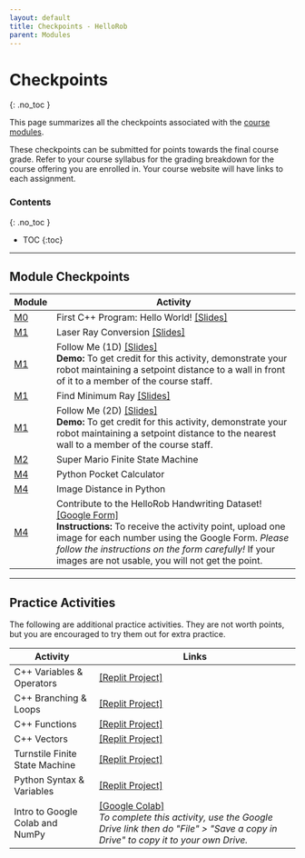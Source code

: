 ```yaml
---
layout: default
title: Checkpoints - HelloRob
parent: Modules
---
```


# Checkpoints
{: .no_toc }

This page summarizes all the checkpoints associated with the [course modules](/modules/).

These checkpoints can be submitted for points towards the final course grade. Refer to your course syllabus for the grading breakdown for the course offering you are enrolled in. Your course website will have links to each assignment.

### Contents
{: .no_toc }

* TOC
{:toc}

---

## Module Checkpoints

| Module | Activity |
|--------|----------|
| [M0](/modules/module0) | First C++ Program: Hello World! [[Slides]](https://drive.google.com/file/d/1Wa5HP6o3Zwkq4JGCeY0IOBgIeV1YC42F/view?usp=sharing) |
| [M1](/modules/module1) | Laser Ray Conversion [[Slides]](https://drive.google.com/file/d/1ybbCBT3EIsJsmLQaKdkiSdK-KQv1JKZA/view?usp=sharing) |
| [M1](/modules/module1) | Follow Me (1D) [[Slides]](https://drive.google.com/file/d/1zZlcovq6Hb_I8C09XNm9GBypdA_HAPo8/view?usp=sharing) <br/> **Demo:** To get credit for this activity, demonstrate your robot maintaining a setpoint distance to a wall in front of it to a member of the course staff. |
| [M1](/modules/module1) | Find Minimum Ray [[Slides]](https://drive.google.com/file/d/13Aqc1r66qfUMmdPK2UgdAkL7VdonYnHN/view?usp=sharing) |
| [M1](/modules/module1) | Follow Me (2D) [[Slides]](https://drive.google.com/file/d/1KjpIHOLPNCtN72z-WumlZzcu_rwLzrNZ/view?usp=sharing) <br/> **Demo:** To get credit for this activity, demonstrate your robot maintaining a setpoint distance to the nearest wall to a member of the course staff. |
| [M2](/modules/module2) | Super Mario Finite State Machine |
| [M4](/modules/module4) | Python Pocket Calculator |
| [M4](/modules/module4) | Image Distance in Python |
| [M4](/modules/module4) | Contribute to the HelloRob Handwriting Dataset! [[Google Form]](#) <br/> **Instructions:** To receive the activity point, upload one image for each number using the Google Form. <i>Please follow the instructions on the form carefully!</i> If your images are not usable, you will not get the point. |

---

## Practice Activities

The following are additional practice activities. They are not worth points, but you are encouraged to try them out for extra practice.

| Activity | Links |
|----------|-------|
| C++ Variables & Operators | [[Replit Project]](https://replit.com/team/robotics-102-f22/Practice-Variables-and-Operators) |
| C++ Branching & Loops | [[Replit Project]](https://replit.com/team/robotics-102-f22/Practice-Branching-and-Loops) |
| C++ Functions | [[Replit Project]](https://replit.com/team/robotics-102-f22/Practice-Functions) |
| C++ Vectors | [[Replit Project]](https://replit.com/team/robotics-102-f22/Practice-Vectors) |
| Turnstile Finite State Machine | [[Replit Project]](https://replit.com/team/robotics-102-f22/Practice-Turnstile-FSM) |
| Python Syntax & Variables | [[Replit Project]](https://replit.com/team/robotics-102-f22/Python-Practice-Syntax-Variables-and-More) |
| Intro to Google Colab and NumPy | [[Google Colab]](https://colab.research.google.com/drive/1PWwaGG0HsoSmav2YHzMJtJh82cgIeKpF?usp=share_link) <br/> *To complete this activity, use the Google Drive link then do "File" > "Save a copy in Drive" to copy it to your own Drive.* |
